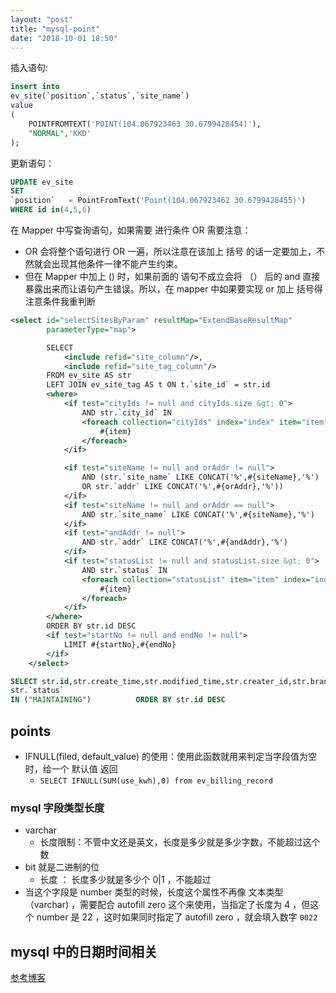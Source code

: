 ```yaml
---
layout: "post"
title: "mysql-point"
date: "2018-10-01 18:50"
---
```


插入语句:

```sql
insert into
ev_site(`position`,`status`,`site_name`)
value
(
    POINTFROMTEXT('POINT(104.067923463 30.6799428454)'),
    "NORMAL",'KKD'
);
```

更新语句：

```sql
UPDATE ev_site
SET
`position`	 = PointFromText('Point(104.067923462 30.6799428455)')
WHERE id in(4,5,6)
```

在 Mapper 中写查询语句，如果需要 进行条件 OR 需要注意：

- OR 会将整个语句进行 OR 一遍，所以注意在该加上 括号 的话一定要加上，不然就会出现其他条件一律不能产生约束。
- 但在 Mapper 中加上 () 时，如果前面的 <if> 语句不成立会将 （） 后的 and 直接暴露出来而让语句产生错误。所以，在 mapper 中如果要实现 or 加上 括号得注意条件我重判断

```xml
<select id="selectSitesByParam" resultMap="ExtendBaseResultMap"
        parameterType="map">

        SELECT
            <include refid="site_column"/>,
            <include refid="site_tag_column"/>
        FROM ev_site AS str
        LEFT JOIN ev_site_tag AS t ON t.`site_id` = str.id
        <where>
            <if test="cityIds != null and cityIds.size &gt; 0">
                AND str.`city_id` IN
                <foreach collection="cityIds" index="index" item="item" open="(" separator="," close=")">
                    #{item}
                </foreach>
            </if>

            <if test="siteName != null and orAddr != null">
                AND (str.`site_name` LIKE CONCAT('%',#{siteName},'%')
                OR str.`addr` LIKE CONCAT('%',#{orAddr},'%'))
            </if>
            <if test="siteName != null and orAddr == null">
                AND str.`site_name` LIKE CONCAT('%',#{siteName},'%')
            </if>
            <if test="andAddr != null">
                AND str.`addr` LIKE CONCAT('%',#{andAddr},'%')
            </if>
            <if test="statusList != null and statusList.size &gt; 0">
                AND str.`status` IN
                <foreach collection="statusList" item="item" index="index" open="(" separator="," close=")">
                    #{item}
                </foreach>
            </if>
        </where>
        ORDER BY str.id DESC
        <if test="startNo != null and endNo != null">
            LIMIT #{startNo},#{endNo}
        </if>
    </select>
```

```sql
SELECT str.id,str.create_time,str.modified_time,str.creater_id,str.branch_company_id,str.leader_id,str.site_name,       str.addr,str.status,str.remark,str.site_type,str.open_start_time,str.open_end_time,str.phone_no_secret, str.city_id,       X(str.`position`) AS longitude,Y(str.`position`) AS latitude      ,                     t.id AS tag_id,t.tag_code               FROM ev_site AS str         LEFT JOIN ev_site_tag AS t ON t.`site_id` = str.id          WHERE  ( str.`site_name` LIKE CONCAT('%',"天",'%')                                           OR str.`addr` LIKE CONCAT('%',"天",'%')  )                                                      AND
str.`status`
IN ("MAINTAINING")          ORDER BY str.id DESC
```

## points

- IFNULL(filed, default_value) 的使用：使用此函数就用来判定当字段值为空时，给一个 默认值 返回
    - ```SELECT IFNULL(SUM(use_kwh),0) from ev_billing_record```

### mysql 字段类型长度

- varchar
    - 长度限制：不管中文还是英文，长度是多少就是多少字数，不能超过这个数
- bit 就是二进制的位
    - 长度 ： 长度多少就是多少个 0|1 ，不能超过
- 当这个字段是 number 类型的时候，长度这个属性不再像 文本类型（varchar) ，需要配合 autofill zero 这个来使用，当指定了长度为 4 ，但这个 number 是 22 ，这时如果同时指定了 autofill zero ，就会填入数字 `0022`

## mysql 中的日期时间相关

[参考博客](https://www.cnblogs.com/yhtboke/p/5629152.html)
